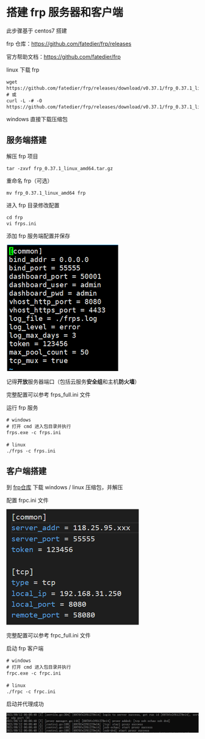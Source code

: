 # 搭建 frp 服务器和客户端

此步骤基于 centos7 搭建

frp 仓库：https://github.com/fatedier/frp/releases

官方帮助文档：https://github.com/fatedier/frp

linux 下载 frp

```shell
wget https://github.com/fatedier/frp/releases/download/v0.37.1/frp_0.37.1_linux_amd64.tar.gz
# 或
curl -L -# -O https://github.com/fatedier/frp/releases/download/v0.37.1/frp_0.37.1_linux_amd64.tar.gz
```

windows 直接下载压缩包

## 服务端搭建

解压 frp 项目

```shell
tar -zxvf frp_0.37.1_linux_amd64.tar.gz
```

重命名 frp（可选）

```shell
mv frp_0.37.1_linux_amd64 frp
```

进入 frp 目录修改配置

```shell
cd frp
vi frps.ini
```

添加 frp 服务端配置并保存

![image-20210912002153741](img/image-20210912002153741.png)

记得**开放**服务器端口（包括云服务**安全组**和主机**防火墙**）

完整配置可以参考 frps_full.ini 文件

运行 frp 服务

```shell
# windows
# 打开 cmd 进入包目录并执行
frps.exe -c frps.ini

# linux
./frps -c frps.ini
```

## 客户端搭建

到 [frp仓库](https://github.com/fatedier/frp/releases下载) 下载  windows / linux 压缩包，并解压

配置 frpc.ini 文件

![image-20210912002539357](img/image-20210912002539357.png)

完整配置可以参考 frpc_full.ini 文件

启动 frp 客户端

```shell
# windows
# 打开 cmd 进入包目录并执行
frpc.exe -c frpc.ini

# linux
./frpc -c frpc.ini
```

启动并代理成功

![image-20210912002825007](img/image-20210912002825007.png)

